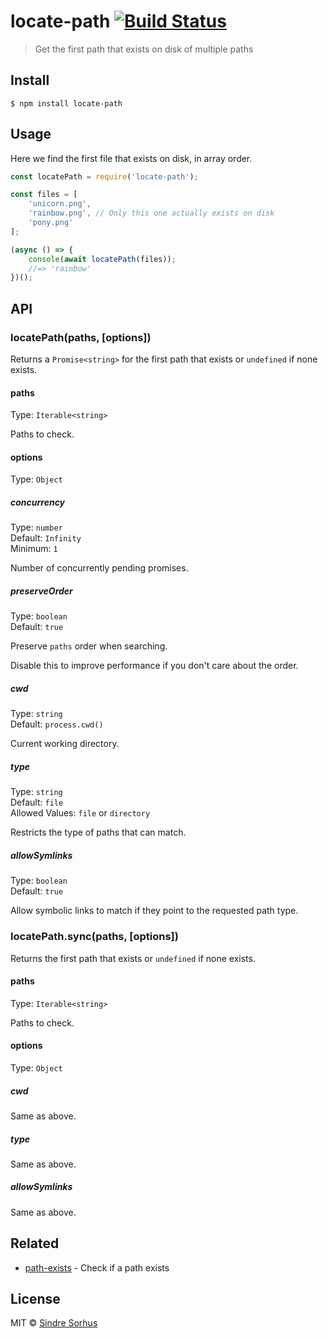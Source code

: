 # locate-path [![Build Status](https://travis-ci.org/sindresorhus/locate-path.svg?branch=master)](https://travis-ci.org/sindresorhus/locate-path)

> Get the first path that exists on disk of multiple paths


## Install

```
$ npm install locate-path
```


## Usage

Here we find the first file that exists on disk, in array order.

```js
const locatePath = require('locate-path');

const files = [
	'unicorn.png',
	'rainbow.png', // Only this one actually exists on disk
	'pony.png'
];

(async () => {
	console(await locatePath(files));
	//=> 'rainbow'
})();
```


## API

### locatePath(paths, [options])

Returns a `Promise<string>` for the first path that exists or `undefined` if none exists.

#### paths

Type: `Iterable<string>`

Paths to check.

#### options

Type: `Object`

##### concurrency

Type: `number`<br>
Default: `Infinity`<br>
Minimum: `1`

Number of concurrently pending promises.

##### preserveOrder

Type: `boolean`<br>
Default: `true`

Preserve `paths` order when searching.

Disable this to improve performance if you don't care about the order.

##### cwd

Type: `string`<br>
Default: `process.cwd()`

Current working directory.

##### type

Type: `string`<br>
Default: `file`<br>
Allowed Values: `file` or `directory`

Restricts the type of paths that can match.

##### allowSymlinks

Type: `boolean`<br>
Default: `true`

Allow symbolic links to match if they point to the requested path type.

### locatePath.sync(paths, [options])

Returns the first path that exists or `undefined` if none exists.

#### paths

Type: `Iterable<string>`

Paths to check.

#### options

Type: `Object`

##### cwd

Same as above.

##### type

Same as above.

##### allowSymlinks

Same as above.


## Related

- [path-exists](https://github.com/sindresorhus/path-exists) - Check if a path exists


## License

MIT © [Sindre Sorhus](https://sindresorhus.com)
